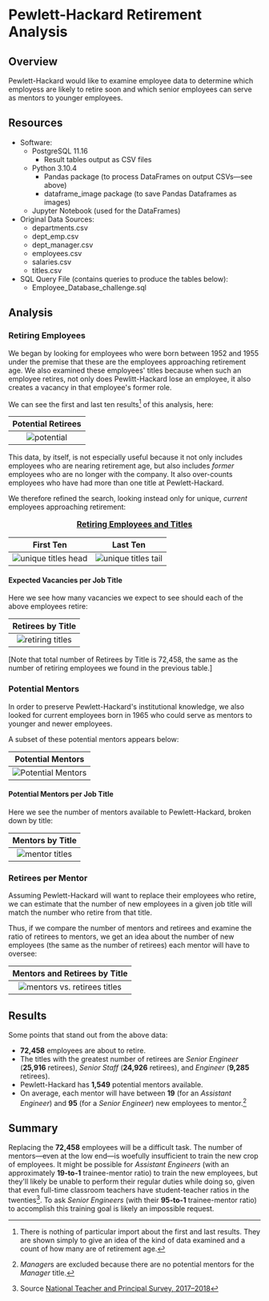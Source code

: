 # Pewlett-Hackard Retirement Analysis

## Overview
Pewlett-Hackard would like to examine employee data to determine which employess are likely to retire soon and which senior employees can serve as mentors to younger employees.

## Resources
- Software:
  - PostgreSQL 11.16
    - Result tables output as CSV files 
  - Python 3.10.4
    - Pandas package (to process DataFrames on output CSVs—see above)
    - dataframe_image package (to save Pandas Dataframes as images)
  - Jupyter Notebook (used for the DataFrames)
- Original Data Sources:
  - departments.csv
  - dept_emp.csv
  - dept_manager.csv
  - employees.csv
  - salaries.csv
  - titles.csv
- SQL Query File (contains queries to produce the tables below):
  - Employee_Database_challenge.sql

## Analysis
### Retiring Employees
We began by looking for employees who were born between 1952 and 1955 under the premise that these are the employees approaching retirement age. We also examined these employees' titles because when such an employee retires, not only does Pewlitt-Hackard lose an employee, it also creates a vacancy in that employee's former role.

We can see the first and last ten results[^1] of this analysis, here:

| Potential Retirees |
| :-: |
| ![potential](./data/retirement_titles.png) |

[^1]: There is nothing of particular import about the first and last results. They are shown simply to give an idea of the kind of data examined and a count of how many are of retirement age.

This data, by itself, is not especially useful because it not only includes employees who are nearing retirement age, but also includes *former* employees who are no longer with the company. It also over-counts employees who have had more than one title at Pewlett-Hackard.

We therefore refined the search, looking instead only for unique, *current* employees approaching retirement:

<p style="text-align: center; font-size: medium; font-weight: bold; text-decoration: underline">Retiring Employees and Titles</p>

| First Ten | Last Ten |
| :-: | :-: |
| ![unique titles head](./data/unique_titles_head.png) | ![unique titles tail](./data/unique_titles_tail.png) |

#### Expected Vacancies per Job Title
Here we see how many vacancies we expect to see should each of the above employees retire:

| Retirees by Title |
| :-: |
| ![retiring titles](./data/retiring_titles.png) |

[Note that total number of Retirees by Title is 72,458, the same as the number of retiring employees we found in the previous table.]

### Potential Mentors
In order to preserve Pewlett-Hackard's institutional knowledge, we also looked for current employees born in 1965 who could serve as mentors to younger and newer employees.

A subset of these potential mentors appears below:

| Potential Mentors |
| :-: |
| ![Potential Mentors](./data/mentorship_eligibilty.png) |

#### Potential Mentors per Job Title
Here we see the number of mentors available to Pewlett-Hackard, broken down by title:

| Mentors by Title |
| :-: |
| ![mentor titles](./data/mentorship_titles.png) |

### Retirees per Mentor
Assuming Pewlett-Hackard will want to replace their employees who retire, we can estimate that the number of new employees in a given job title will match the number who retire from that title.

Thus, if we compare the number of mentors and retirees and examine the ratio of retirees to mentors, we get an idea about the number of new employees (the same as the number of retirees) each mentor will have to oversee:

| Mentors and Retirees by Title |
| :-: |
| ![mentors vs. retirees titles](./data/mentors_vs_retirees.png) |

## Results
Some points that stand out from the above data:
- **72,458** employees are about to retire.
- The titles with the greatest number of retirees are *Senior Engineer* (**25,916** retirees), *Senior Staff* (**24,926** retirees), and *Engineer* (**9,285** retirees).
- Pewlett-Hackard has **1,549** potential mentors available.
- On average, each mentor will have between **19** (for an *Assistant Engineer*) and **95** (for a *Senior Engineer*) new employees to mentor.[^2]

[^2]: *Manager*s are excluded because there are no potential mentors for the *Manager* title.

## Summary
Replacing the **72,458** employees will be a difficult task. The number of mentors—even at the low end—is woefully insufficient to train the new crop of employees. It might be possible for *Assistant Engineers* (with an approximately **19-to-1** trainee-mentor ratio) to train the new employees, but they'll likely be unable to perform their regular duties while doing so, given that even full-time classroom teachers have student-teacher ratios in the twenties[^3]. To ask *Senior Engineers* (with their **95-to-1** trainee-mentor ratio) to accomplish this training goal is likely an impossible request.

[^3]: Source [National Teacher and Principal Survey, 2017–2018](https://nces.ed.gov/surveys/ntps/tables/ntps1718_fltable06_t1s.asp)